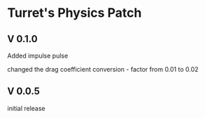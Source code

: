 # Turret's Physics Patch

## V 0.1.0

Added impulse pulse

changed the drag coefficient conversion
    - factor from 0.01 to 0.02

## V 0.0.5

initial release
